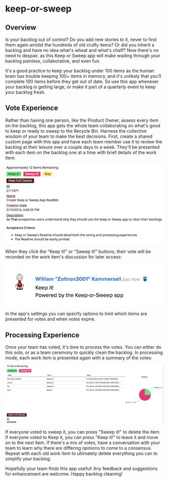 keep-or-sweep
=========================

## Overview

Is your backlog out of control? Do you add new stories to it, never to find them again amidst the hundreds of old crufty items? Or did you inherit a backlog and have no idea what's wheat and what's chaff? Now there's no need to despair, as this Keep or Sweep app will make wading through your backlog painless, collaborative, and even fun.

It's a good practice to keep your backlog under 100 items as the human brain has trouble keeping 100+ items in memory, and it's unlikely that you'll complete 100 items before they get out of date. So use this app whenever your backlog is getting large, or make it part of a quarterly event to keep your backlog fresh.

## Vote Experience

Rather than having one person, like the Product Owner, assess every item on the backlog, this app gets the whole team collaborating on what's good to keep or ready to sweep to the Recycle Bin. Harness the collective wisdom of your team to make the best decisions. First, create a shared custom page with this app and have each team member use it to review the backlog at their leisure over a couple days to a week. They'll be presented with each item on the backlog one at a time with brief details of the work item:

![VoteScreen](assets/vote_screen.png)

When they click the "Keep it!" or "Sweep it!" buttons, their vote will be recorded on the work item's discussion for later access:

![VoteComment](assets/vote_comment.png)

In the app's settings you can specify options to limit which items are presented for votes and when votes expire.

## Processing Experience

Once your team has voted, it's time to process the votes. You can either do this solo, or as a team ceremony to quickly clean the backlog. In processing mode, each work item is presented again with a summary of the votes:

![ProcessingScreen](assets/processing_screen.png)

If everyone voted to sweep it, you can press "Sweep it!" to delete the item. If everyone voted to Keep it, you can press "Keep it!" to leave it and move on to the next item. If there's a mix of votes, have a conversation with your team to learn why there are differing opinions to come to a consensus. Repeat with each old work item to ultimately delete everything you can to simplify your backlog.

Hopefully your team finds this app useful! Any feedback and suggestions for enhancement are welcome. Happy backlog cleaning!